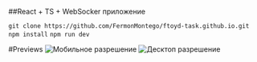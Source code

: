 ##React + TS + WebSocker приложение 

`git clone https://github.com/FermonMontego/ftoyd-task.github.io.git`
`npm install`
`npm run dev`

#Previews
![Мобильное разрешение](https://imgur.com/pxG9N74)
![Десктоп разрешение](https://imgur.com/w0E5BzS)
